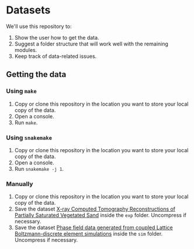 # Datasets

We'll use this repository to:

1. Show the user how to get the data.
2. Suggest a folder structure that will work well with the remaining modules.
3. Keep track of data-related issues.

## Getting the data

### Using `make`

1. Copy or clone this repository in the location you want to store your local copy of the data.
2. Open a console.
3. Run `make`.

### Using `snakemake`

1. Copy or clone this repository in the location you want to store your local copy of the data.
2. Open a console.
3. Run `snakemake -j 1`.

### Manually

1. Copy or clone this repository in the location you want to store your local copy of the data.
2. Save the dataset [X-ray Computed Tomography Reconstructions of Partially Saturated Vegetated Sand](https://doi.org/10.4121/21294510.v2) inside the `exp` folder. Uncompress if necessary.
3. Save the dataset [Phase field data generated from coupled Lattice Boltzmann-discrete element simulations](https://doi.org/10.4121/21272874.v1) inside the `sim` folder. Uncompress if necessary.
